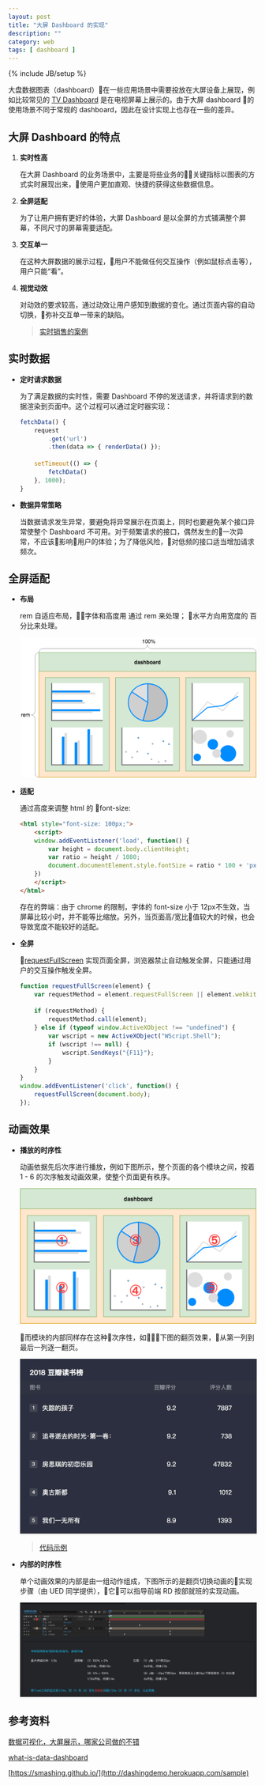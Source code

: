 ```yaml
---
layout: post
title: "大屏 Dashboard 的实现"
description: ""
category: web
tags: [ dashboard ]
---
```

{% include JB/setup %}

大盘数据图表（dashboard）在一些应用场景中需要投放在大屏设备上展现，例如比较常见的 [TV Dashboard](https://www.klipfolio.com/resources/articles/what-is-a-tv-dashboard) 是在电视屏幕上展示的。由于大屏 dashboard 的使用场景不同于常规的 dashboard，因此在设计实现上也存在一些的差异。

<!-- more -->

## 大屏 Dashboard 的特点

1. **实时性高**

    在大屏 Dashboard 的业务场景中，主要是将些业务的关键指标以图表的方式实时展现出来，使用户更加直观、快捷的获得这些数据信息。

2. **全屏适配**

    为了让用户拥有更好的体验，大屏 Dashboard 是以全屏的方式铺满整个屏幕，不同尺寸的屏幕需要适配。

3. **交互单一**

    在这种大屏数据的展示过程，用户不能做任何交互操作（例如鼠标点击等），用户只能“看”。

4. **视觉动效**

    对动效的要求较高，通过动效让用户感知到数据的变化。通过页面内容的自动切换，弥补交互单一带来的缺陷。

    > [实时销售的案例](https://datav.aliyun.com/share/83b1633bfced939b45d9456b19edb12f)

## 实时数据

- **定时请求数据**

    为了满足数据的实时性，需要 Dashboard 不停的发送请求，并将请求到的数据渲染到页面中。这个过程可以通过定时器实现：

    ```js
    fetchData() {
        request
            .get('url')
            .then(data => { renderData() });

        setTimeout(() => {
            fetchData()
        }, 1000);
    }
    ```

- **数据异常策略**

    当数据请求发生异常，要避免将异常展示在页面上，同时也要避免某个接口异常使整个 Dashboard 不可用。对于频繁请求的接口，偶然发生的一次异常，不应该影响用户的体验；为了降低风险，对低频的接口适当增加请求频次。

## 全屏适配

- **布局**

    rem 自适应布局，字体和高度用 通过 rem 来处理；
    水平方向用宽度的 百分比来处理。

    ![dashboard-layout](/assets/images/web/dashboard/layout.png)

- **适配**

    通过高度来调整 html 的 font-size:

    ```html
    <html style="font-size: 100px;">
        <script>
        window.addEventListener('load', function() {
            var height = document.body.clientHeight;
            var ratio = height / 1080;
            document.documentElement.style.fontSize = ratio * 100 + 'px';
        })
        </script>
    </html>
    ```

    存在的弊端：由于 chrome 的限制，字体的 font-size 小于 12px不生效，当屏幕比较小时，并不能等比缩放。另外，当页面高/宽比值较大的时候，也会导致宽度不能较好的适配。

- **全屏**

    [requestFullScreen](https://developer.mozilla.org/en-US/docs/Web/API/Element/requestFullScreen) 实现页面全屏，浏览器禁止自动触发全屏，只能通过用户的交互操作触发全屏。

    ```js
    function requestFullScreen(element) {
        var requestMethod = element.requestFullScreen || element.webkitRequestFullScreen || element.mozRequestFullScreen || element.msRequestFullScreen;

        if (requestMethod) {
            requestMethod.call(element);
        } else if (typeof window.ActiveXObject !== "undefined") {
            var wscript = new ActiveXObject("WScript.Shell");
            if (wscript !== null) {
                wscript.SendKeys("{F11}");
            }
        }
    }
    window.addEventListener('click', function() {
        requestFullScreen(document.body);
    });
    ```

## 动画效果

- **播放的时序性**

    动画依据先后次序进行播放，例如下图所示，整个页面的各个模块之间，按着 1 - 6 的次序触发动画效果，使整个页面更有秩序。

    ![animation-sequence.png](/assets/images/web/dashboard/sequence.png)

    而模块的内部同样存在这种次序性，如下图的翻页效果，从第一列到最后一列逐一翻页。

    ![animation show](/assets/images/web/dashboard/animation-show.gif)

    > [代码示例](https://codepen.io/gewenmao/full/ZVoGQa)

- **内部的时序性**

    单个动画效果的内部是由一组动作组成，下图所示的是翻页切换动画的实现步骤（由 UED 同学提供），它可以指导前端 RD 按部就班的实现动画。

    ![animation detail](/assets/images/web/dashboard/animation-detail.png)

## 参考资料

[数据可视化，大屏展示，哪家公司做的不错](https://www.zhihu.com/question/28509135)

[what-is-data-dashboard](https://www.klipfolio.com/resources/articles/what-is-data-dashboard)

[https://smashing.github.io/](http://dashingdemo.herokuapp.com/sample)